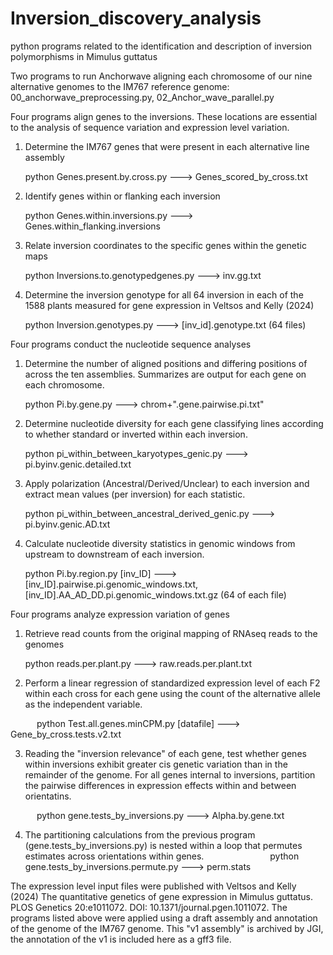 # Inversion_discovery_analysis
python programs related to the identification and description of inversion polymorphisms in Mimulus guttatus 

Two programs to run Anchorwave aligning each chromosome of our nine alternative genomes to the IM767 reference genome: 00_anchorwave_preprocessing.py, 02_Anchor_wave_parallel.py

Four programs align genes to the inversions.  These locations are essential to the analysis of sequence variation and expression level variation.
1. Determine the IM767 genes that were present in each alternative line assembly
   
	python Genes.present.by.cross.py ---> Genes_scored_by_cross.txt

2. Identify genes within or flanking each inversion
   
	python Genes.within.inversions.py --->  Genes.within_flanking.inversions

3. Relate inversion coordinates to the specific genes within the genetic maps

	python Inversions.to.genotypedgenes.py ---> inv.gg.txt

4. Determine the inversion genotype for all 64 inversion in each of the 1588 plants measured for gene expression in Veltsos and Kelly (2024)
   
	python Inversion.genotypes.py ---> [inv_id].genotype.txt (64 files)

Four programs conduct the nucleotide sequence analyses
1.  Determine the number of aligned positions and differing positions of across the ten assemblies.  Summarizes are output for each gene on each chromosome.

	python Pi.by.gene.py ---> chrom+".gene.pairwise.pi.txt"

2.  Determine nucleotide diversity for each gene classifying lines according to whether standard or inverted within each inversion.

	python pi_within_between_karyotypes_genic.py --->   pi.byinv.genic.detailed.txt

3.  Apply polarization (Ancestral/Derived/Unclear) to each inversion and extract mean values (per inversion) for each statistic.
		
	python pi_within_between_ancestral_derived_genic.py ---> pi.byinv.genic.AD.txt

4.  Calculate nucleotide diversity statistics in genomic windows from upstream to downstream of each inversion.
   
   	python Pi.by.region.py [inv_ID] ---> [inv_ID].pairwise.pi.genomic_windows.txt, [inv_ID].AA_AD_DD.pi.genomic_windows.txt.gz (64 of each file)

Four programs analyze expression variation of genes



1.  Retrieve read counts from the original mapping of RNAseq reads to the genomes

	python reads.per.plant.py ---> raw.reads.per.plant.txt

2.  Perform a linear regression of standardized expression level of each F2 within each cross for each gene using the count of the alternative allele as the independent variable.

      python Test.all.genes.minCPM.py [datafile] ---> Gene_by_cross.tests.v2.txt

3.  Reading the "inversion relevance" of each gene, test whether genes within inversions exhibit greater cis genetic variation than in the remainder of the genome.  For all genes internal to inversions, partition the pairwise differences in expression effects within and between orientatins.

      python gene.tests_by_inversions.py  ---> Alpha.by.gene.txt


4.  The partitioning calculations from the previous program (gene.tests_by_inversions.py) is nested within a loop that permutes estimates across orientations within genes.
           
      python gene.tests_by_inversions.permute.py ---> perm.stats


The expression level input files were published with Veltsos and Kelly (2024) The quantitative genetics of gene expression in Mimulus guttatus. PLOS Genetics 20:e1011072. DOI: 10.1371/journal.pgen.1011072.  The programs listed above were applied using a draft assembly and annotation of the genome of the IM767 genome.  This "v1 assembly" is archived by JGI, the annotation of the v1 is included here as a gff3 file. 



